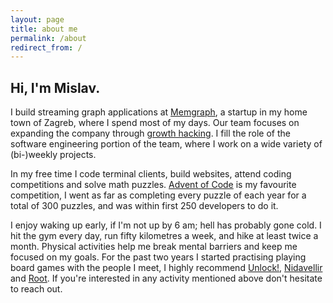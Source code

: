 ```yaml
---
layout: page
title: about me
permalink: /about
redirect_from: /
---
```


<h2>Hi, I'm Mislav.</h2>

I build streaming graph applications at [Memgraph](https://memgraph.com), a startup in my home town of Zagreb, where I spend most of my days.
Our team focuses on expanding the company through [growth hacking](https://en.wikipedia.org/wiki/Growth_hacking).
I fill the role of the software engineering portion of the team, where I work on a wide variety of (bi-)weekly projects.

In my free time I code terminal clients, build websites, attend coding competitions and solve math puzzles.
[Advent of Code](https://adventofcode.com) is my favourite competition, I went as far as completing every puzzle of each year for a total of 300 puzzles, and was within first 250 developers to do it.

I enjoy waking up early, if I'm not up by 6 am; hell has probably gone cold.
I hit the gym every day, run fifty kilometres a week, and hike at least twice a month.
Physical activities help me break mental barriers and keep me focused on my goals.
For the past two years I started practising playing board games with the people I meet, I highly recommend [Unlock!](https://www.spacecowboys.fr/unlock-english), [Nidavellir](https://www.grrre-games.com/nidavellir) and [Root](https://ledergames.com/products/root-a-game-of-woodland-might-and-right).
If you're interested in any activity mentioned above don't hesitate to reach out.
